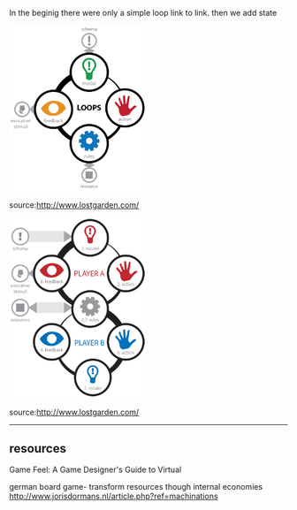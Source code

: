 

In the beginig  there were only a simple loop link to link.
then we add state

<a href="url">
<img src="/resources/gameatoms_Loop.png" width="248">
</a>

source:http://www.lostgarden.com/



<a href="url">
<img src="/resources/friendshipreciprocityloop.png" width="248">
</a>

source:http://www.lostgarden.com/

---

resources
----
Game Feel: A Game Designer's Guide to Virtual

german board game-  transform resources though internal economies
http://www.jorisdormans.nl/article.php?ref=machinations
